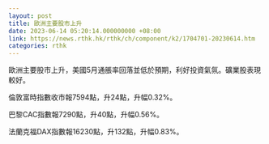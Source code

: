 ```yaml
---
layout: post
title: 歐洲主要股市上升
date: 2023-06-14 05:20:14.000000000 +08:00
link: https://news.rthk.hk/rthk/ch/component/k2/1704701-20230614.htm
categories: rthk
---
```


歐洲主要股市上升，美國5月通脹率回落並低於預期，利好投資氣氛。礦業股表現較好。

倫敦富時指數收市報7594點，升24點，升幅0.32%。

巴黎CAC指數報7290點，升40點，升幅0.56%。

法蘭克福DAX指數報16230點，升132點，升幅0.83%。

